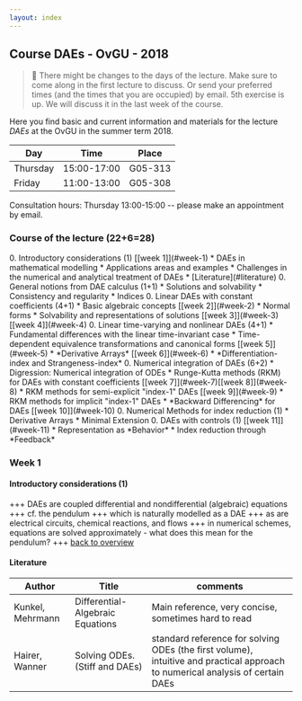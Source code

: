 ```yaml
---
layout: index
---
```


Course DAEs - OvGU - 2018
-----

> :rocket: There might be changes to the days of the lecture. Make sure to come along in the first lecture to discuss. Or send your preferred times (and the times that you are occupied) by email. 5th exercise is up. We will discuss it in the last week of the course.

Here you find basic and current information and materials for the lecture 
*DAEs* at the OvGU in the summer term 2018.

| Day | Time | Place |
| ------- | ------ | ------- |
| Thursday | 15:00-17:00 | G05-313 |
| Friday | 11:00-13:00 | G05-308 |

Consultation hours: Thursday 13:00-15:00 -- please make an appointment by email.

<!-- :memo: Jump to the [exercises](#exercises) section. -->

<h3 id="overview">Course of the lecture (22+6=28)</h3>
 0. Introductory considerations (1) [[week 1]](#week-1)
   * DAEs in mathematical modelling
   * Applications areas and examples
   * Challenges in the numerical and analytical treatment of DAEs
   * [Literature](#literature)
 0. General notions from DAE calculus (1+1)
   * Solutions and solvability
   * Consistency and regularity
   * Indices
 0. Linear DAEs with constant coefficients (4+1)
   * Basic algebraic concepts [[week 2]](#week-2)
   * Normal forms
   * Solvability and representations of solutions [[week 3]](#week-3)[[week 4]](#week-4)
 0. Linear time-varying and nonlinear DAEs (4+1)
   * Fundamental differences with the linear time-invariant case 
   * Time-dependent equivalence transformations and canonical forms [[week 5]](#week-5)
   * *Derivative Arrays* [[week 6]](#week-6)
   * *Differentiation-index and Strangeness-index*
 0. Numerical integration of DAEs (6+2)
   * Digression: Numerical integration of ODEs
   * Runge-Kutta methods (RKM) for DAEs with constant coefficients [[week 7]](#week-7)[[week 8]](#week-8)
   * RKM methods for semi-explicit "index-1" DAEs [[week 9]](#week-9)
   * RKM methods for implicit "index-1" DAEs
   * *Backward Differencing* for DAEs [[week 10]](#week-10)
 0. Numerical Methods for index reduction (1)
   * Derivative Arrays
   * Minimal Extension
 0. DAEs with controls (1) [[week 11]](#week-11)
   * Representation as *Behavior*
   * Index reduction through *Feedback*

<!-- ### Exercises

| Date | Topic | Sheet |
| ------- | ------ | ------- |
| [April 20th](#exercisei) | I - Introductory Considerations and Basic Notions | [ueb1.pdf](exercises/01/ueb01.pdf) |
| [May 11th](#exerciseii) | II - Linear DAEs with constant coefficients | [ueb2.pdf](exercises/02/ueb2.pdf) |
| [May 18th](#exerciseiii) | III - linear daes with time-varying coefficients | [ueb3.pdf](exercises/03/ueb3.pdf) |
| [June 8th](#exerciseiv) | IV - one step methods | [ueb4.pdf](exercises/04/ueb04.pdf) |
| [July 5th](#exercisev) | V - higher index and nonlinear equations | [ueb5.pdf](exercises/05/ueb05.pdf) | 
-->

### Week 1

#### Introductory considerations (1)

+++ DAEs are coupled differential and nondifferential (algebraic) equations +++ cf. the pendulum +++ which is naturally modelled as a DAE +++ as are electrical circuits, chemical reactions, and flows +++ in numerical schemes, equations are solved approximately - what does this mean for the pendulum? +++  [back to overview](#overview)

<!-- 
#### General notions from DAE calculus (1)
+++ we consider *C1*-solutions although there are many ways to define less regular solutions +++ existence of solutions depends on several factors +++ smoothness of *right hand sides* +++ consistency of initial values +++ *hidden constraints* and *underlying ODE* +++ many ways to classify DAEs <-> many *indices* +++ [back to overview](#overview)
-->

#### Literature

| Author | Title | comments |
| ------- | ------ | ------- |
| Kunkel, Mehrmann | Differential-Algebraic Equations | Main reference, very concise, sometimes hard to read |
| Hairer, Wanner | Solving ODEs. (Stiff and DAEs) | standard reference for solving ODEs (the first volume), intuitive and practical approach to numerical analysis of certain DAEs |

<!--
### Week 2

#### Linear DAEs with constant coefficients (1)
+++ variable transforms and scalings do not affect solvability +++ DAEs <-> (E, A) matrix pairs +++ canonical forms +++ Weierstrass canonical form +++ canonical form of a linear DAE with constant coefficients +++ [back to overview](#overview)

#### Linear DAEs with constant coefficients (2)
+++ splitting of DAEs into an ODE and a nilpotent DAE +++ explicit solution of the nilpotent DAE +++ index of a matrix pair (E,A) and its well-definedness +++ [back to overview](#overview)

### Week 3 

#### Linear DAEs with constant coefficients (3) - April 19th
+++ solvability solved +++ way to arrive at a explicit solution formula +++ definition of the Drazin inverse +++ properties of the Drazin inverse +++ [back to overview](#overview)

<h4 id="exercisei"> Course Exercise sheet I - April 20th </h4>
+++ multibody systems +++ separation of algebraic and differential parts +++ remodelling of the simple pendulum as ODE +++ Navier-Stokes equations +++ links to [ode modelling of the pendulum](http://www.engr.iupui.edu/~skoskie/ECE680/ECE680_l3notes.pdf) and the overhead crane +++ [back to overview](#overview)

### Week 4 

#### Linear DAEs with constant coefficients (4) - April 26th

+++ DAE as superposition of a nilpotent DAE and an *index-1* DAE +++ explicit formula for all solutions of the homogeneous equations +++ explicit form of a solution of the inhomogeneous equations +++ [back to overview](#overview)

#### Linear DAEs with time-varying coefficients (1) - April 27th

+++ regularity of matrix pairs does not say much about solvability of LTV DAEs +++ time-dependent state transformations +++ global and local equivalence of matrix function pairs +++ [back to overview](#overview)

### Week 5 

#### Linear DAEs with time-varying coefficients (2) - May 10th

+++ characteristic values +++ canonical form for local equivalence transformations +++ time-varying SVD +++ canonical form for global equivalence transformations +++ [back to overview](#overview)

<h4 id="exerciseii"> Course Exercise sheet II - May 11th </h4>
+++ regularity and Kronecker form of 3x3 examples +++ index-1 condition +++ regularity and commutativity +++ Drazin inverse as group inverse +++ [back to overview](#overview)

### Week 5 

#### Linear DAEs with time-varying coefficients (3) - May 17th

<h4 id="exerciseiii"> Course Exercise sheet III - May 18th </h4>

### Week 6

#### Linear DAEs with time-varying coefficients (4) - May 24th
+++ derivative arrays +++ strangeness free condensed form of linearized Navier-Stokes equations +++ derivative arrays for nonlinear DAEs +++ [back to overview](#overview)

#### Digression: Numerical Solutions of ODEs - May 25th
+++ basic definitions +++ implicit/explicit Euler +++ consistency and stability +++ Runge-Kutta schemes +++ BDF schemes +++ [back to overview](#overview)


### Week 7

#### Numerical Solutions of DAEs (1) - May 31th
+++ basic notions and definitions +++ Kronecker product and perfect shuffle +++ Runge-Kutta methods +++ [back to overview](#overview)

#### Numerical Solutions of DAEs (2) - June 1st
+++ Numerical analysis of Runge-Kutta schemes for DAEs with constant coefficients +++ the local consistency error +++ [back to overview](#overview)

### Week 8

#### Numerical Solutions of DAEs (3) - June 7th
+++ Numerical analysis of Runge-Kutta schemes for DAEs with constant coefficients +++ the global convergence error +++ [back to overview](#overview)

<h4 id="exerciseiv">Course Exercise sheet IV - June 8th </h4>
+++ effect of rounding errors +++ consistency errors +++ two-stage Gauss method for ODEs and DAEs +++ Runge-Kutta method for linear DAEs +++ CODING: C1:*Explicit Euler and rounding errors* +++  C2:*Implicit Euler* for linear DAEs with time-varying coefficients +++ Resources: Matlab implementation by Jens Bremer -- [[zip file](exercises/04/code/Ex4_JensBremer.zip)], Python implementation -- [[webview](exercises/04/code/4c2-ipynb.html)], [[ipython notebook](exercises/04/code/4c2.ipynb)], [[python file](exercises/04/code/4c2.py)] +++ [back to overview](#overview)

### Week 9

#### Numerical Solutions of DAEs (4) - June 20th
+++ Note on Runge-Kutta methods for linear time-varying DAEs +++ definition and analysis of Runge-Kutta schemes for semi-explicit "index-1" DAEs +++ [back to overview](#overview)

#### Numerical Solutions of DAEs (5) - June 21st
+++ stiffly accurate Runge-Kutta methods +++ definition and analysis of Runge-Kutta schemes for implicit "index-1" DAEs +++ [back to overview](#overview)

### Week 10 

#### Numerical Solutions of DAEs (6) - June 27th
+++ general remarks on collocation Runge-Kutta methods +++ Backward differencing schemes for DAEs +++ [back to overview](#overview)

#### Numerical Methods for Index Reduction - June 28th
+++ general concepts of index reduction +++ numerical approach to index reduction via derivative arrays +++ minimal extension +++ [back to overview](#overview)

### Week 11
<h4 id="exercisev">Course Exercise sheet V - July 5th </h4>
+++ mass-spring chain +++ minimal extension +++ 2-stage Radau IIa +++ CODING: *Implicit Euler* for the nonlinear pendulum equations --- *Radau IIa* for the mass-spring manoeuvre --- simulation of index reduced systems +++ Resources: Use the code from the previous [exercise iv](#exerciseiv) --- check out the [*Oberwolfach snapshot*](http://www.mfo.de/math-in-public/snapshots/files/wie-steuert-man-einen-kran) on the mass-spring chain (in German) or the more verbose [preprint](http://www.mfo.de/scientific-programme/publications/owp/2015/OWP2015_18.pdf) (in English) +++ [back to overview](#overview)
-->
